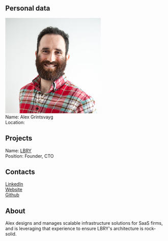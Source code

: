 ## Personal data
![ photo](photo/alex_grintsvayg.jpg)  
Name: Alex Grintsvayg  
Location:   
## Projects 
Name: [LBRY](../projects/lbry.md)  
Position: Founder, CTO  
## Contacts
[LinkedIn](https://www.linkedin.com/in/lyoshenka/)  
[Website](https://grin.io)  
[Github](https://github.com/lyoshenka)
## About
Alex designs and manages scalable infrastructure solutions for SaaS firms, and is leveraging that experience to ensure LBRY's architecture is rock-solid.
